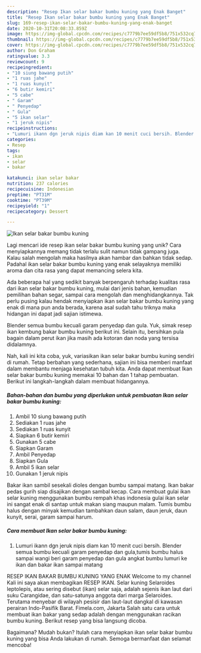 ```yaml
---
description: "Resep Ikan selar bakar bumbu kuning yang Enak Banget"
title: "Resep Ikan selar bakar bumbu kuning yang Enak Banget"
slug: 169-resep-ikan-selar-bakar-bumbu-kuning-yang-enak-banget
date: 2020-10-31T20:08:33.859Z
image: https://img-global.cpcdn.com/recipes/c7779b7ee59df5b8/751x532cq70/ikan-selar-bakar-bumbu-kuning-foto-resep-utama.jpg
thumbnail: https://img-global.cpcdn.com/recipes/c7779b7ee59df5b8/751x532cq70/ikan-selar-bakar-bumbu-kuning-foto-resep-utama.jpg
cover: https://img-global.cpcdn.com/recipes/c7779b7ee59df5b8/751x532cq70/ikan-selar-bakar-bumbu-kuning-foto-resep-utama.jpg
author: Don Graham
ratingvalue: 3.3
reviewcount: 9
recipeingredient:
- "10 siung bawang putih"
- "1 ruas jahe"
- "1 ruas kunyit"
- "6 butir kemiri"
- "5 cabe"
- " Garam"
- " Penyedap"
- " Gula"
- "5 ikan selar"
- "1 jeruk nipis"
recipeinstructions:
- "Lumuri ikann dgn jeruk nipis diam kan 10 menit cuci bersih. Blender semua bumbu kecuali garam penyedap dan gula,tumis bumbu halus sampai wangi beri garam penyedap dan gula angkat bumbu lumuri ke ikan dan bakar ikan sampai matang"
categories:
- Resep
tags:
- ikan
- selar
- bakar

katakunci: ikan selar bakar 
nutrition: 237 calories
recipecuisine: Indonesian
preptime: "PT31M"
cooktime: "PT39M"
recipeyield: "1"
recipecategory: Dessert

---
```



![Ikan selar bakar bumbu kuning](https://img-global.cpcdn.com/recipes/c7779b7ee59df5b8/751x532cq70/ikan-selar-bakar-bumbu-kuning-foto-resep-utama.jpg)

Lagi mencari ide resep ikan selar bakar bumbu kuning yang unik? Cara menyiapkannya memang tidak terlalu sulit namun tidak gampang juga. Kalau salah mengolah maka hasilnya akan hambar dan bahkan tidak sedap. Padahal ikan selar bakar bumbu kuning yang enak selayaknya memiliki aroma dan cita rasa yang dapat memancing selera kita.

Ada beberapa hal yang sedikit banyak berpengaruh terhadap kualitas rasa dari ikan selar bakar bumbu kuning, mulai dari jenis bahan, kemudian pemilihan bahan segar, sampai cara mengolah dan menghidangkannya. Tak perlu pusing kalau hendak menyiapkan ikan selar bakar bumbu kuning yang enak di mana pun anda berada, karena asal sudah tahu triknya maka hidangan ini dapat jadi sajian istimewa.

Blender semua bumbu kecuali garam penyedap dan gula. Yuk, simak resep ikan kembung bakar bumbu kuning berikut ini. Selain itu, bersihkan pula bagain dalam perut ikan jika masih ada kotoran dan noda yang tersisa didalamnya.


Nah, kali ini kita coba, yuk, variasikan ikan selar bakar bumbu kuning sendiri di rumah. Tetap berbahan yang sederhana, sajian ini bisa memberi manfaat dalam membantu menjaga kesehatan tubuh kita. Anda dapat membuat Ikan selar bakar bumbu kuning memakai 10 bahan dan 1 tahap pembuatan. Berikut ini langkah-langkah dalam membuat hidangannya.

<!--inarticleads1-->

##### Bahan-bahan dan bumbu yang diperlukan untuk pembuatan Ikan selar bakar bumbu kuning:

1. Ambil 10 siung bawang putih
1. Sediakan 1 ruas jahe
1. Sediakan 1 ruas kunyit
1. Siapkan 6 butir kemiri
1. Gunakan 5 cabe
1. Siapkan  Garam
1. Ambil  Penyedap
1. Siapkan  Gula
1. Ambil 5 ikan selar
1. Gunakan 1 jeruk nipis


Bakar ikan sambil sesekali dioles dengan bumbu sampai matang. Ikan bakar pedas gurih siap disajikan dengan sambal kecap. Cara membuat gulai ikan selar kuning menggunakan bumbu rempah khas indonesia gulai ikan selar ini sangat enak di santap untuk makan siang maupun malam. Tumis bumbu halus dengan minyak kemudian tambahkan daun salam, daun jeruk, daun kunyit, serai, garam sampai harum. 

<!--inarticleads2-->

##### Cara membuat Ikan selar bakar bumbu kuning:

1. Lumuri ikann dgn jeruk nipis diam kan 10 menit cuci bersih. Blender semua bumbu kecuali garam penyedap dan gula,tumis bumbu halus sampai wangi beri garam penyedap dan gula angkat bumbu lumuri ke ikan dan bakar ikan sampai matang


RESEP IKAN BAKAR BUMBU KUNING YANG ENAK Welcome to my channel Kali ini saya akan membagikan RESEP IKAN. Selar kuning Selaroides leptolepis, atau sering disebut (ikan) selar saja, adalah sejenis ikan laut dari suku Carangidae, dan satu-satunya anggota dari marga Selaroides. Terutama menyebar di wilayah pesisir dan laut-laut dangkal di kawasan perairan Indo-Pasifik Barat. Fimela.com, Jakarta Salah satu cara untuk membuat ikan bakar yang sedap adalah dengan menggunakan racikan bumbu kuning. Berikut resep yang bisa langsung dicoba. 

Bagaimana? Mudah bukan? Itulah cara menyiapkan ikan selar bakar bumbu kuning yang bisa Anda lakukan di rumah. Semoga bermanfaat dan selamat mencoba!
